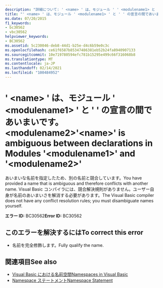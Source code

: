 ```yaml
---
description: "詳細について: ' <name> ' は、モジュール ' ' <modulename1> と ' ' の <modulename2> 宣言の間であいまいです。"
title: "' <name> ' は、モジュール ' <modulename1> ' と ' ' の宣言の間であいまいです。 <modulename2>"
ms.date: 07/20/2015
f1_keywords:
- bc30562
- vbc30562
helpviewer_keywords:
- BC30562
ms.assetid: 5c230046-deb8-44d1-b25e-d4c6b59e0c3c
ms.openlocfilehash: ce61f6587b85347486381eb52b24fa8940907133
ms.sourcegitcommit: 10e719780594efc781b15295e499c66f316068b8
ms.translationtype: MT
ms.contentlocale: ja-JP
ms.lasthandoff: 02/14/2021
ms.locfileid: "100484952"
---
```

# <a name="name-is-ambiguous-between-declarations-in-modules-modulename1-and-modulename2"></a><span data-ttu-id="3d6f8-103">' \<name> ' は、モジュール ' \<modulename1> ' と ' ' の宣言の間であいまいです。 \<modulename2></span><span class="sxs-lookup"><span data-stu-id="3d6f8-103">'\<name>' is ambiguous between declarations in Modules '\<modulename1>' and '\<modulename2>'</span></span>

<span data-ttu-id="3d6f8-104">あいまいな名前を指定したため、別の名前と競合しています。</span><span class="sxs-lookup"><span data-stu-id="3d6f8-104">You have provided a name that is ambiguous and therefore conflicts with another name.</span></span> <span data-ttu-id="3d6f8-105">Visual Basic コンパイラには、競合解決規則がありません。ユーザー自身が名前のあいまいさを解消する必要があります。</span><span class="sxs-lookup"><span data-stu-id="3d6f8-105">The Visual Basic compiler does not have any conflict resolution rules; you must disambiguate names yourself.</span></span>  
  
 <span data-ttu-id="3d6f8-106">**エラー ID:** BC30562</span><span class="sxs-lookup"><span data-stu-id="3d6f8-106">**Error ID:** BC30562</span></span>  
  
## <a name="to-correct-this-error"></a><span data-ttu-id="3d6f8-107">このエラーを解決するには</span><span class="sxs-lookup"><span data-stu-id="3d6f8-107">To correct this error</span></span>  
  
- <span data-ttu-id="3d6f8-108">名前を完全修飾します。</span><span class="sxs-lookup"><span data-stu-id="3d6f8-108">Fully qualify the name.</span></span>  
  
## <a name="see-also"></a><span data-ttu-id="3d6f8-109">関連項目</span><span class="sxs-lookup"><span data-stu-id="3d6f8-109">See also</span></span>

- [<span data-ttu-id="3d6f8-110">Visual Basic における名前空間</span><span class="sxs-lookup"><span data-stu-id="3d6f8-110">Namespaces in Visual Basic</span></span>](../programming-guide/program-structure/namespaces.md)
- [<span data-ttu-id="3d6f8-111">Namespace ステートメント</span><span class="sxs-lookup"><span data-stu-id="3d6f8-111">Namespace Statement</span></span>](../language-reference/statements/namespace-statement.md)
